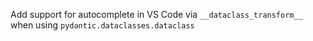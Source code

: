 Add support for autocomplete in VS Code via `__dataclass_transform__` when using `pydantic.dataclasses.dataclass`
